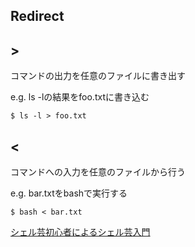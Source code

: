 ## Redirect

## >

コマンドの出力を任意のファイルに書き出す

e.g. ls -lの結果をfoo.txtに書き込む
```
$ ls -l > foo.txt
```

## <

コマンドへの入力を任意のファイルから行う

e.g. bar.txtをbashで実行する
```
$ bash < bar.txt
```

[シェル芸初心者によるシェル芸入門](https://www.slideshare.net/icchyr/ss-52341962)
